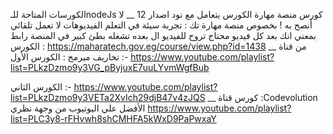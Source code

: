 الكورسات المتاحة للـnodeJs
كورس منصة مهارة الكورس يتعامل مع نود اصدار 12 __ لا أنصح به !
بخصوص منصة مهارة تك : تجربة سيئة في التعلم
الفيديوهات لا تعمل تلقائي بمعني انك بعد كل فيديو محتاج تروح للفيديو ال بعده تشغله
بطئ كبير في المنصة
رابط الكورس :
https://maharatech.gov.eg/course/view.php?id=1438
__
من قناة تخاريف مبرمج :
الكورس الأول :-
https://www.youtube.com/playlist?list=PLkzDzmo9y3VG_pByjuxE7uuLYvmWgfBub

الكورس الثاني :-
https://www.youtube.com/playlist?list=PLkzDzmo9y3VETa2XvIch29djB47v4zJQS
__
كورس قناة :Codevolution الأفضل علي اليوتيوب من وجهة نظري
https://www.youtube.com/playlist?list=PLC3y8-rFHvwh8shCMHFA5kWxD9PaPwxaY
